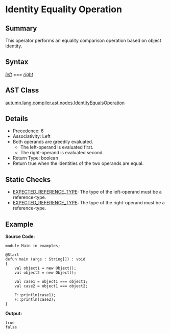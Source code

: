 # Identity Equality Operation

## Summary

This operator performs an equality comparison operation based on object identity.

## Syntax

<div class="syntax">
<i><a href="Expression.md">left</a></i> === <i><a href="Expression.md">right</a></i><br>
</div>

## AST Class

[autumn.lang.compiler.ast.nodes.IdentityEqualsOperation](https://www.mackenziehigh.com/autumn/javadoc/autumn/lang/compiler/ast/nodes/IdentityEqualsOperation.html)

## Details

+ Precedence: 6
+ Associativity: Left
+ Both operands are greedily evaluated.
  + The left-operand is evaluated first.
  + The right-operand is evaluated second.
+ Return Type: boolean
+ Return true when the identities of the two operands are equal.

## Static Checks

+ [EXPECTED_REFERENCE_TYPE](https://www.mackenziehigh.com/autumn/javadoc/autumn/lang/compiler/errors/ErrorCode.html#EXPECTED_REFERENCE_TYPE): The type of the left-operand must be a reference-type.
+ [EXPECTED_REFERENCE_TYPE](https://www.mackenziehigh.com/autumn/javadoc/autumn/lang/compiler/errors/ErrorCode.html#EXPECTED_REFERENCE_TYPE): The type of the right-operand must be a reference-type.

## Example

**Source Code:**

```plain
module Main in examples;

@Start
defun main (args : String[]) : void
{
    val object1 = new Object();
    val object2 = new Object();

    val case1 = object1 === object1;
    val case2 = object1 === object2;

    F::println(case1);
    F::println(case2);
}
```

**Output:**

```plain
true
false
```

